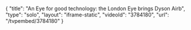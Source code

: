 {
    "title": "An Eye for good technology: the London Eye brings Dyson Airb",
    "type": "solo",
    "layout": "iframe-static",
    "videoId": "3784180",
    "url": "\/tvpembed\/3784180"
}